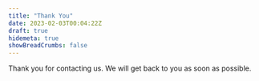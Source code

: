 ```yaml
---
title: "Thank You"
date: 2023-02-03T00:04:22Z
draft: true
hidemeta: true
showBreadCrumbs: false
---
```

Thank you for contacting us. We will get back to you as soon as possible.